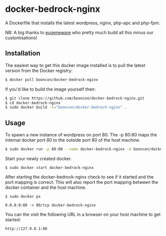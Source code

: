 # docker-bedrock-nginx

A Dockerfile that installs the latest wordpress, nginx, php-apc and php-fpm.

NB: A big thanks to [eugeneware](https://github.com/eugeneware/docker-wordpress-nginx) who pretty much build all this minus our customisations!

## Installation

The easiest way to get this docker image installed is to pull the latest version from the Docker registry:

```bash
$ docker pull booncon/docker-bedrock-nginx
```

If you'd like to build the image yourself then:

```bash
$ git clone https://github.com/booncon/docker-bedrock-nginx.git
$ cd docker-bedrock-nginx
$ sudo docker build -t="booncon/docker-bedrock-nginx" .
```

## Usage

To spawn a new instance of wordpress on port 80. The -p 80:80 maps the internal docker port 80 to the outside port 80 of the host machine.

```bash
$ sudo docker run -p 80:80 --name docker-bedrock-nginx -d booncon/docker-bedrock-nginx
```

Start your newly created docker.

```
$ sudo docker start docker-bedrock-nginx
```

After starting the docker-bedrock-nginx check to see if it started and the port mapping is correct.  This will also report the port mapping between the docker container and the host machine.

```
$ sudo docker ps

0.0.0.0:80 -> 80/tcp docker-bedrock-nginx
```

You can the visit the following URL in a browser on your host machine to get started:

```
http://127.0.0.1:80
```
